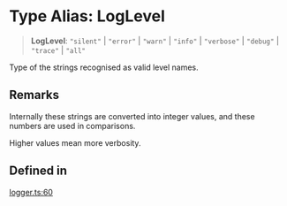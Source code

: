 # Type Alias: LogLevel

> **LogLevel**: `"silent"` \| `"error"` \| `"warn"` \| `"info"` \| `"verbose"` \| `"debug"` \| `"trace"` \| `"all"`

Type of the strings recognised as valid level names.

## Remarks

Internally these strings are converted into integer values,
and these numbers are used in comparisons.

Higher values mean more verbosity.

## Defined in

[logger.ts:60](https://github.com/xpack/logger-ts/blob/6c3e027fe02861237efb1a86e0388411dfbc5c0a/src/lib/logger.ts#L60)
